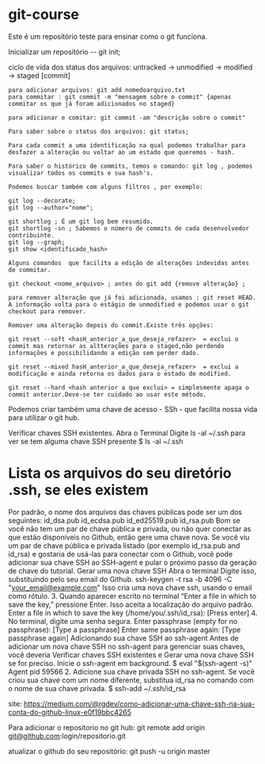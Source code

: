 # git-course
Este é um repositório teste para ensinar como o git funciona.

Inicializar um repositório -- git init;

ciclo de vida dos status dos arquivos:
    untracked -> unmodified -> modified -> staged [commit]

    para adicionar arquivos: git add nomedoarquivo.txt
    para commitar : git commit -m "mensagem sobre o commit" {apenas commitar os que já foram adicionados no staged}

    para adicionar e comitar: git commit -am "descrição sobre o commit"

    Para saber sobre o status dos arquivos: git status;

    Para cada commit a uma identificação na qual podemos trabalhar para desfazer a alteração ou voltar ao um estado que queremos - hash.

    Para saber o histórico de commits, temos o comando: git log , podemos visualizar todos os commits e sua hash's.

    Podemos buscar também com alguns filtros , por exemplo:

    git log --decorate;
    git log --author="nome";

    git shortlog ; É um git log bem resumido.
    git shortlog -sn ; Sabemos o número de commits de cada desenvolvedor contribuinte.
    git log --graph; 
    git show <identificado_hash>

    Alguns comandos  que facilita a edição de alterações indevidas antes de commitar.

    git checkout <nome_arquivo> ; antes do git add {remove alteração} ;

    para remover alteração que já foi adicionada, usamos : git reset HEAD. A informação volta para o estágio de unmodified e podemos usar o git checkout para remover.

    Remover uma alteração depois do commit.Existe três opções:

    git reset --soft <hasH_anterior_a_que_deseja_refazer>  = exclui o commit mas retornar as altterações para o staged,não perdendo informações e possibilidando a edição sem perder dado.

    git reset --mixed hasH_anterior_a_que_deseja_refazer>  = exclui a modificação e ainda retorna os dados para o estado de modified.

    git reset --hard <hash anterior a que exclui> = simplesmente apaga o commit anterior.Deve-se ter cuidado ao usar este método.

Podemos criar também uma chave de acesso - SSh - que facilita nossa vida para utilizar o git hub.

Verificar chaves SSH existentes.
Abra o Terminal
Digite ls -al ~/.ssh para ver se tem alguma chave SSH presente
$ ls -al ~/.ssh
# Lista os arquivos do seu diretório .ssh, se eles existem
Por padrão, o nome dos arquivos das chaves públicas pode ser um dos seguintes:
id_dsa.pub
id_ecdsa.pub
id_ed25519.pub
id_rsa.pub
Bom se você não tem um par de chave pública e privada, ou não quer conectar as que estão disponíveis no Github, então gere uma chave nova.
Se você viu um par de chave pública e privada listado (por exemplo id_rsa.pub and id_rsa) e gostaria de usá-las para conectar com o Github, você pode adicionar sua chave SSH ao SSH-agent e pular o próximo passo da geração de chave do tutorial.
Gerar uma nova chave SSH
Abra o terminal
Digite isso, substituindo pelo seu email do Github.
ssh-keygen -t rsa -b 4096 -C "your_email@example.com"
Isso cria uma nova chave ssh, usando o email como rótulo.
3. Quando aparecer escrito no terminal “Enter a file in which to save the key,” pressione Enter. Isso aceita a localização do arquivo padrão.
Enter a file in which to save the key (/home/you/.ssh/id_rsa): [Press enter]
4. No terminal, digite uma senha segura.
Enter passphrase (empty for no passphrase): [Type a passphrase]
Enter same passphrase again: [Type passphrase again]
Adicionando sua chave SSH ao ssh-agent
Antes de adicionar um nova chave SSH no ssh-agent para gerenciar suas chaves, você deveria Verificar chaves SSH existentes e Gerar uma nova chave SSH se for preciso.
Inicie o ssh-agent em background.
$ eval "$(ssh-agent -s)"
Agent pid 59566
2. Adicione sua chave privada SSH no ssh-agent. Se você criou sua chave com um nome diferente, substitua id_rsa no comando com o nome de sua chave privada.
$ ssh-add ~/.ssh/id_rsa

site: https://medium.com/@rgdev/como-adicionar-uma-chave-ssh-na-sua-conta-do-github-linux-e0f19bbc4265



Para adicionar o repositorio no git hub:
git remote add origin git@github.com:login/repositorio.git

atualizar o github do seu repositório:
git push -u origin master


